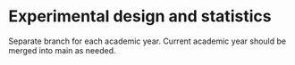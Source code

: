 # Experimental design and statistics

Separate branch for each academic year. Current academic year should be merged into main as needed.
